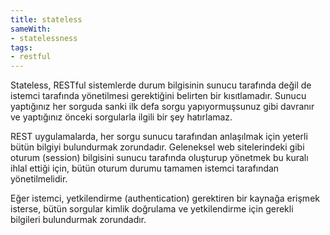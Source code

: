 ```yaml
---
title: stateless
sameWith:
- statelessness
tags:
- restful
---
```


Stateless, RESTful sistemlerde durum bilgisinin sunucu tarafında değil de istemci tarafında yönetilmesi gerektiğini belirten bir kısıtlamadır. Sunucu yaptığınız her sorguda sanki ilk defa sorgu yapıyormuşsunuz gibi davranır ve yaptığınız önceki sorgularla ilgili bir şey hatırlamaz.

REST uygulamalarda, her sorgu sunucu tarafından anlaşılmak için yeterli bütün bilgiyi bulundurmak zorundadır. Geleneksel web sitelerindeki gibi oturum (session) bilgisini sunucu tarafında oluşturup yönetmek bu kuralı ihlal ettiği için, bütün oturum durumu tamamen istemci tarafından yönetilmelidir.

Eğer istemci, yetkilendirme (authentication) gerektiren bir kaynağa erişmek isterse, bütün sorgular kimlik doğrulama ve yetkilendirme için gerekli bilgileri bulundurmak zorundadır.
